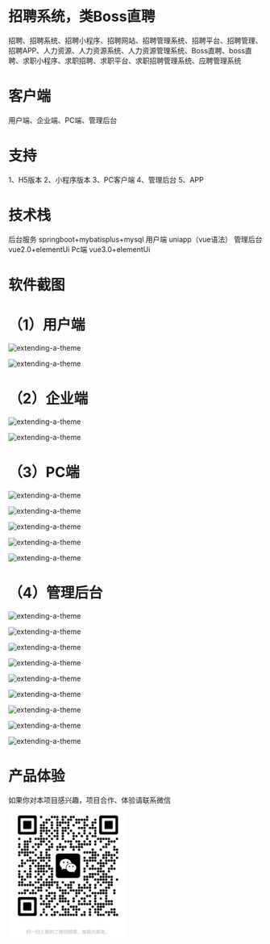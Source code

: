 
# 招聘系统，类Boss直聘

招聘、招聘系统、招聘小程序、招聘网站、招聘管理系统、招聘平台、招聘管理、招聘APP、人力资源、人力资源系统、人力资源管理系统、Boss直聘、boss直聘、求职小程序、求职招聘、求职平台、求职招聘管理系统、应聘管理系统

# 客户端

 用户端、企业端、PC端、管理后台

 # 支持

 1、H5版本
 2、小程序版本
 3、PC客户端
 4、管理后台
 5、APP

 # 技术栈

 后台服务 springboot+mybatisplus+mysql
用户端 uniapp（vue语法）
管理后台 vue2.0+elementUi
Pc端 vue3.0+elementUi

# 软件截图

# （1）用户端

![extending-a-theme](/01.png)

![extending-a-theme](/02.png)

# （2）企业端

![extending-a-theme](/03.png)

![extending-a-theme](/04.png)

# （3）PC端


![extending-a-theme](/15.png)

![extending-a-theme](/16.png)

![extending-a-theme](/17.png)

![extending-a-theme](/18.png)

![extending-a-theme](/19.png)







# （4）管理后台


![extending-a-theme](/05.png)

![extending-a-theme](/06.png)

![extending-a-theme](/07.png)

![extending-a-theme](/08.png)

![extending-a-theme](/09.png)

![extending-a-theme](/10.png)

![extending-a-theme](/11.png)

![extending-a-theme](/12.png)

![extending-a-theme](/13.png)

# 产品体验

如果你对本项目感兴趣，项目合作、体验请联系微信

![extending-a-theme](/wx.png)


















 


